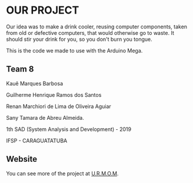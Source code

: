 # OUR PROJECT
Our idea was to make a drink cooler, reusing computer components, taken from old or defective computers, that would otherwise go to waste.
It should stir your drink for you, so you don't burn you tongue.

This is the code we made to use with the Arduino Mega.

## Team 8
Kauê Marques Barbosa

Guilherme Henrique Ramos dos Santos

Renan Marchiori de Lima de Oliveira Aguiar

Sany Tamara de Abreu Almeida.

1th SAD (System Analysis and Development) - 2019

IFSP - CARAGUATATUBA

## Website
You can see more of the project at [U.R.M.O.M](https://urmomsa.wordpress.com/).
